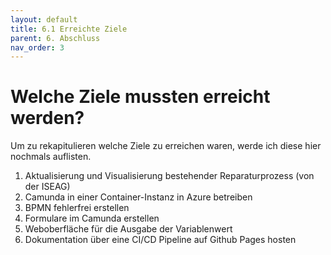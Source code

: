 ```yaml
---
layout: default
title: 6.1 Erreichte Ziele
parent: 6. Abschluss
nav_order: 3
---
```


# Welche Ziele mussten erreicht werden?

Um zu rekapitulieren welche Ziele zu erreichen waren, werde ich diese hier nochmals auflisten.

1. Aktualisierung und Visualisierung bestehender Reparaturprozess (von der ISEAG)  
1. Camunda in einer Container-Instanz in Azure betreiben  
2. BPMN fehlerfrei erstellen  
3. Formulare im Camunda erstellen  
4. Weboberfläche für die Ausgabe der Variablenwert  
5. Dokumentation über eine CI/CD Pipeline auf Github Pages hosten